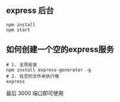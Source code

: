 ## express 后台
```shell
npm install
npm start
```
## 如何创建一个空的express服务

```shell
# 1. 全局安装
npm install express-generator -g
# 2. 在空的文件夹执行哦
express 
```
最后 3000 端口即可使用
